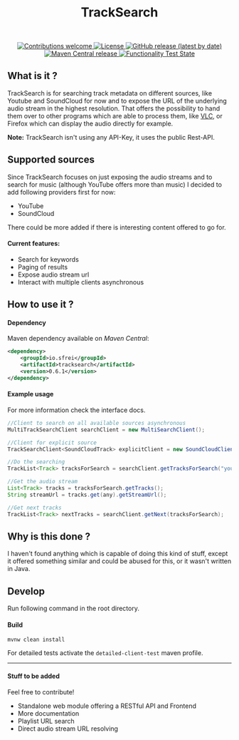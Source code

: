 <!--suppress HtmlDeprecatedAttribute -->
<div align="center">
  <b><h1>TrackSearch</h1></b><br>
  <p>
  <a href="CONTRIBUTING.md">
    <img alt="Contributions welcome" src="https://img.shields.io/badge/contributions-welcome-brightgreen">
  </a>
  <a href="LICENSE">
    <img alt="License" src="https://img.shields.io/github/license/s-frei/TrackSearch">
  </a>
  <a href="https://github.com/s-frei/TrackSearch/releases"> 
    <img alt="GitHub release (latest by date)" src="https://img.shields.io/github/v/release/s-frei/tracksearch">
  </a>
  <a href="https://mvnrepository.com/artifact/io.sfrei/tracksearch"> 
    <img alt="Maven Central release" src="https://img.shields.io/maven-central/v/io.sfrei/tracksearch">
  </a>
  <a href="https://github.com/s-frei/TrackSearch/actions"> 
      <img alt="Functionality Test State" src="https://github.com/s-frei/TrackSearch/workflows/functionality-test/badge.svg">
  </a>
  </p>
</div>

## What is it ?

TrackSearch is for searching track metadata on different sources, like Youtube and SoundCloud for now and to expose the
URL of the underlying audio stream in the highest resolution. That offers the possibility to hand them over to other
programs which are able to process them, like [VLC](https://www.videolan.org/vlc/), or Firefox which can display the 
audio directly for example.

**Note:** TrackSearch isn't using any API-Key, it uses the public Rest-API.

## Supported sources

Since TrackSearch focuses on just exposing the audio streams and to search for music (although YouTube offers more than 
music) I decided to add following providers first for now:

- YouTube
- SoundCloud

There could be more added if there is interesting content offered to go for.

#### Current features:

- Search for keywords
- Paging of results
- Expose audio stream url
- Interact with multiple clients asynchronous

## How to use it ?

#### Dependency

Maven dependency available on *Maven Central*:

```xml
<dependency>
    <groupId>io.sfrei</groupId>
    <artifactId>tracksearch</artifactId>
    <version>0.6.1</version>
</dependency>
```

#### Example usage

For more information check the interface docs.

```java
//Client to search on all available sources asynchronous
MultiTrackSearchClient searchClient = new MultiSearchClient();

//Client for explicit source
TrackSearchClient<SoundCloudTrack> explicitClient = new SoundCloudClient();

//Do the searching
TrackList<Track> tracksForSearch = searchClient.getTracksForSearch("your keywords")

//Get the audio stream
List<Track> tracks = tracksForSearch.getTracks();
String streamUrl = tracks.get(any).getStreamUrl();

//Get next tracks
TrackList<Track> nextTracks = searchClient.getNext(tracksForSearch);
```

## Why is this done ?

I haven't found anything which is capable of doing this kind of stuff, except it offered something similar and could
be abused for this, or it wasn't written in Java.


## Develop

Run following command in the root directory.

#### Build

```shell script
mvnw clean install
```

For detailed tests activate the `detailed-client-test` maven profile.

---

#### Stuff to be added

Feel free to contribute!

- Standalone web module offering a RESTful API and Frontend
- More documentation
- Playlist URL search
- Direct audio stream URL resolving
